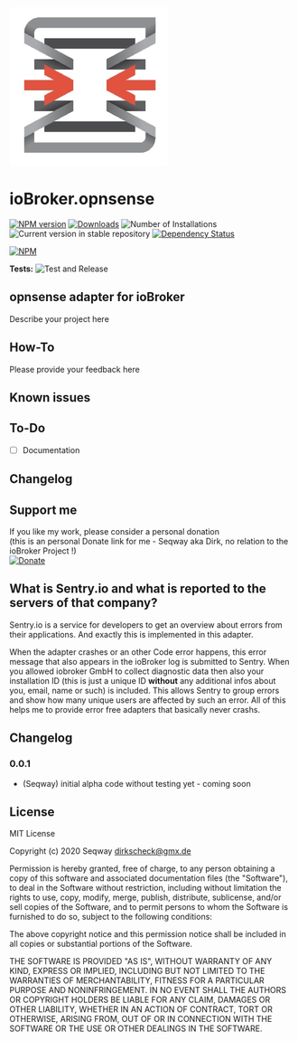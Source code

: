 ![Logo](admin/opnsense.jpg)
# ioBroker.opnsense

[![NPM version](https://img.shields.io/npm/v/iobroker.opnsense.svg)](https://www.npmjs.com/package/iobroker.opnsense)
[![Downloads](https://img.shields.io/npm/dm/iobroker.opnsense.svg)](https://www.npmjs.com/package/iobroker.opnsense)
![Number of Installations](https://iobroker.live/badges/opnsense-installed.svg)
![Current version in stable repository](https://iobroker.live/badges/opnsense-stable.svg)
[![Dependency Status](https://img.shields.io/david/Seqway/iobroker.opnsense.svg)](https://david-dm.org/Seqway/iobroker.opnsense)

[![NPM](https://nodei.co/npm/iobroker.opnsense.jpg?downloads=true)](https://nodei.co/npm/iobroker.opnsense/)

**Tests:** ![Test and Release](https://github.com/Seqway/ioBroker.opnsense/workflows/Test%20and%20Release/badge.svg)

## opnsense adapter for ioBroker

Describe your project here
## How-To

Please provide your feedback here

## Known issues

## To-Do
* [ ] Documentation
## Changelog
<!--
	Placeholder for the next version (at the beginning of the line):
	### **WORK IN PROGRESS**
-->

## Support me
If you like my work, please consider a personal donation  
(this is an personal Donate link for me - Seqway aka Dirk, no relation to the ioBroker Project !)  
[![Donate](https://raw.githubusercontent.com/iobroker-community-adapters/ioBroker.sourceanalytix/master/admin/button.png)](http://paypal.me/Seqway)

## What is Sentry.io and what is reported to the servers of that company?
Sentry.io is a service for developers to get an overview about errors from their applications. And exactly this is implemented in this adapter.

When the adapter crashes or an other Code error happens, this error message that also appears in the ioBroker log is submitted to Sentry. When you allowed iobroker GmbH to collect diagnostic data then also your installation ID (this is just a unique ID **without** any additional infos about you, email, name or such) is included. This allows Sentry to group errors and show how many unique users are affected by such an error. All of this helps me to provide error free adapters that basically never crashs. 

## Changelog

### 0.0.1
* (Seqway) initial alpha code without testing yet - coming soon

## License
MIT License

Copyright (c) 2020 Seqway <dirkscheck@gmx.de>

Permission is hereby granted, free of charge, to any person obtaining a copy
of this software and associated documentation files (the "Software"), to deal
in the Software without restriction, including without limitation the rights
to use, copy, modify, merge, publish, distribute, sublicense, and/or sell
copies of the Software, and to permit persons to whom the Software is
furnished to do so, subject to the following conditions:

The above copyright notice and this permission notice shall be included in all
copies or substantial portions of the Software.

THE SOFTWARE IS PROVIDED "AS IS", WITHOUT WARRANTY OF ANY KIND, EXPRESS OR
IMPLIED, INCLUDING BUT NOT LIMITED TO THE WARRANTIES OF MERCHANTABILITY,
FITNESS FOR A PARTICULAR PURPOSE AND NONINFRINGEMENT. IN NO EVENT SHALL THE
AUTHORS OR COPYRIGHT HOLDERS BE LIABLE FOR ANY CLAIM, DAMAGES OR OTHER
LIABILITY, WHETHER IN AN ACTION OF CONTRACT, TORT OR OTHERWISE, ARISING FROM,
OUT OF OR IN CONNECTION WITH THE SOFTWARE OR THE USE OR OTHER DEALINGS IN THE
SOFTWARE.